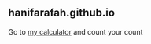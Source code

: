 ## hanifarafah.github.io
Go to [my calculator](https://hanifarafah.github.io/kalkulator/) and count your count
